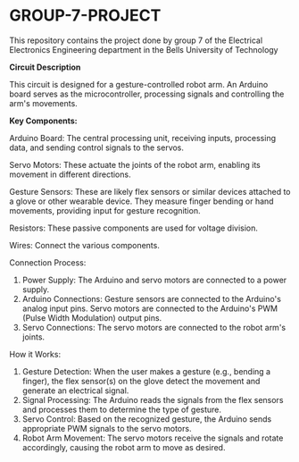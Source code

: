 # GROUP-7-PROJECT
This repository contains the project done by group 7 of the Electrical Electronics Engineering department in the Bells University of Technology

**Circuit Description**

This circuit is designed for a gesture-controlled robot arm. An Arduino board serves as the microcontroller, processing signals and controlling the arm's movements. 

**Key Components:**

Arduino Board: The central processing unit, receiving inputs, processing data, and sending control signals to the servos.

Servo Motors: These actuate the joints of the robot arm, enabling its movement in different directions.

Gesture Sensors: These are likely flex sensors or similar devices attached to a glove or other wearable device. They measure finger bending or hand movements, providing input for gesture recognition.

Resistors: These passive components are used for voltage division. 

Wires: Connect the various components.

Connection Process:

1. Power Supply: The Arduino and servo motors are connected to a power supply.
2. Arduino Connections:
   Gesture sensors are connected to the Arduino's analog input pins.
   Servo motors are connected to the Arduino's PWM (Pulse Width Modulation) output pins.
3. Servo Connections: The servo motors are connected to the robot arm's joints.

How it Works:

1. Gesture Detection: When the user makes a gesture (e.g., bending a finger), the flex sensor(s) on the glove detect the movement and generate an electrical signal.
2. Signal Processing: The Arduino reads the signals from the flex sensors and processes them to determine the type of gesture.
3. Servo Control: Based on the recognized gesture, the Arduino sends appropriate PWM signals to the servo motors.
4. Robot Arm Movement: The servo motors receive the signals and rotate accordingly, causing the robot arm to move as desired.


